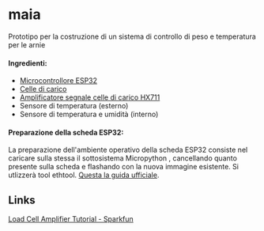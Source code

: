 # maia
Prototipo per la costruzione di un sistema di controllo di peso e temperatura per le arnie  
#### Ingredienti:
- [Microcontrollore ESP32](imgs/esp32.jpg)
- [Celle di carico](imgs/celle_di_carico.jpg)
- [Amplificatore segnale celle di carico HX711](imgs/hx711.jpg)
- Sensore di temperatura (esterno)
- Sensore di temperatura e umidità (interno)

#### Preparazione della scheda ESP32:
La preparazione dell'ambiente operativo della scheda ESP32 consiste nel caricare sulla stessa  il sottosistema Micropython , cancellando quanto presente sulla scheda e flashando con la nuova immagine esistente.  Si utlizzerà tool ethtool. [Questa la guida ufficiale](https://docs.micropython.org/en/latest/esp32/tutorial/intro.html#esp32-intro).

## Links
[Load Cell Amplifier Tutorial - Sparkfun](https://learn.sparkfun.com/tutorials/load-cell-amplifier-hx711-breakout-hookup-guide/all)
